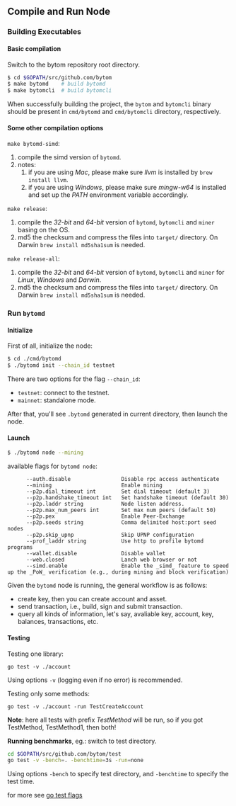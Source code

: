 ## Compile and Run Node

### Building Executables

#### Basic compilation
Switch to the bytom repository root directory.
```bash
$ cd $GOPATH/src/github.com/bytom
$ make bytomd    # build bytomd
$ make bytomcli  # build bytomcli
```
When successfully building the project, the `bytom` and `bytomcli` binary should be present in `cmd/bytomd` and `cmd/bytomcli` directory, respectively.

#### Some other compilation options

`make bytomd-simd`: 

1. compile the simd version of `bytomd`.
2. notes:
      1. if you are using _Mac_, please make sure _llvm_ is installed by `brew install llvm`.
      2. if you are using _Windows_, please make sure _mingw-w64_ is installed and set up the _PATH_ environment variable accordingly.

`make release`: 

1. compile the _32-bit_ and _64-bit_ version of `bytomd`, `bytomcli` and `miner` basing on the OS.
2. md5 the checksum and compress the files into `target/` directory. On Darwin `brew install md5sha1sum` is needed.

`make release-all`: 

1. compile the _32-bit_ and _64-bit_ version of `bytomd`, `bytomcli` and `miner` for _Linux_, _Windows_ and _Darwin_.
2. md5 the checksum and compress the files into `target/` directory. On Darwin `brew install md5sha1sum` is needed.


### Run `bytomd`

#### Initialize

First of all, initialize the node:

```bash
$ cd ./cmd/bytomd
$ ./bytomd init --chain_id testnet
```

There are two options for the flag `--chain_id`:

- `testnet`: connect to the testnet.
- `mainnet`: standalone mode.

After that, you'll see `.bytomd` generated in current directory, then launch the node.

#### Launch

``` bash
$ ./bytomd node --mining
```

available flags for `bytomd node`:

```
      --auth.disable                Disable rpc access authenticate
      --mining                      Enable mining
      --p2p.dial_timeout int        Set dial timeout (default 3)
      --p2p.handshake_timeout int   Set handshake timeout (default 30)
      --p2p.laddr string            Node listen address.
      --p2p.max_num_peers int       Set max num peers (default 50)
      --p2p.pex                     Enable Peer-Exchange
      --p2p.seeds string            Comma delimited host:port seed nodes
      --p2p.skip_upnp               Skip UPNP configuration
      --prof_laddr string           Use http to profile bytomd programs
      --wallet.disable              Disable wallet
      --web.closed                  Lanch web browser or not
      --simd.enable                 Enable the _simd_ feature to speed up the _PoW_ verification (e.g., during mining and block verification)
```

Given the `bytomd` node is running, the general workflow is as follows:

- create key, then you can create account and asset.
- send transaction, i.e., build, sign and submit transaction.
- query all kinds of information, let's say, avaliable key, account, key, balances, transactions, etc.

#### Testing

Testing one library:

```
go test -v ./account 
```

Using options `-v` (logging even if no error) is recommended.

Testing only some methods:

```
go test -v ./account -run TestCreateAccount
```

**Note**: here all tests with prefix _TestMethod_ will be run, so if you got TestMethod, TestMethod1, then both!

**Running benchmarks**, eg.:
switch to test directory.
```bash
cd $GOPATH/src/github.com/bytom/test
go test -v -bench=. -benchtime=3s -run=none
```

Using options `-bench` to specify test directory, and `-benchtime` to specify the test time.

for more see [go test flags](http://golang.org/cmd/go/#hdr-Description_of_testing_flags)
